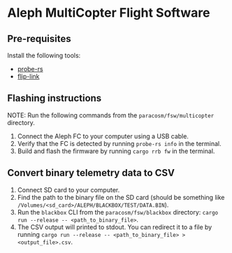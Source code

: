 # Aleph MultiCopter Flight Software

## Pre-requisites

Install the following tools:
- [probe-rs](https://probe.rs/)
- [flip-link](https://github.com/knurling-rs/flip-link#installation)

## Flashing instructions

NOTE: Run the following commands from the `paracosm/fsw/multicopter` directory.

1. Connect the Aleph FC to your computer using a USB cable.
2. Verify that the FC is detected by running `probe-rs info` in the terminal.
3. Build and flash the firmware by running `cargo rrb fw` in the terminal.

## Convert binary telemetry data to CSV

1. Connect SD card to your computer.
2. Find the path to the binary file on the SD card (should be something like `/Volumes/<sd_card>/ALEPH/BLACKBOX/TEST/DATA.BIN`).
3. Run the `blackbox` CLI from the `paracosm/fsw/blackbox` directory: `cargo run --release -- <path_to_binary_file>`.
4. The CSV output will printed to stdout. You can redirect it to a file by running `cargo run --release -- <path_to_binary_file> > <output_file>.csv`.
